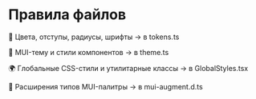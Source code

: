 # Правила файлов

🎨 Цвета, отступы, радиусы, шрифты → в tokens.ts

💅 MUI-тему и стили компонентов → в theme.ts

🌍 Глобальные CSS-стили и утилитарные классы → в GlobalStyles.tsx

🧠 Расширения типов MUI-палитры → в mui-augment.d.ts

